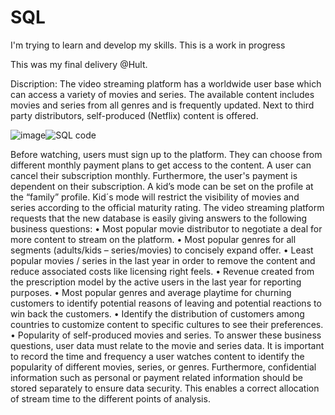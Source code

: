 # SQL
I'm trying to learn and develop my skills. This is a work in progress

This was my final delivery @Hult. 

Discription: 
The video streaming platform has a worldwide user base which can access a variety of movies and series. The available content includes movies and series from all genres and is frequently updated. Next to third party distributors, self-produced (Netflix) content is offered. 

![image]()![SQL code](https://user-images.githubusercontent.com/75276371/127507887-dce15d24-b532-4199-a24c-d31f988523a0.png)

Before watching, users must sign up to the platform. They can choose from different monthly payment plans to get access to the content. A user can cancel their subscription monthly. Furthermore, the user's payment is dependent on their subscription. A kid’s mode can be set on the profile at the “family” profile. Kid´s mode will restrict the visibility of movies and series according to the official maturity rating. 
The video streaming platform requests that the new database is easily giving answers to the following business questions:
•	Most popular movie distributor to negotiate a deal for more content to stream on the platform.
•	Most popular genres for all segments (adults/kids – series/movies) to concisely expand offer.
•	Least popular movies / series in the last year in order to remove the content and reduce associated costs like licensing right feels.
•	Revenue created from the prescription model by the active users in the last year for reporting purposes. 
•	Most popular genres and average playtime for churning customers to identify potential reasons of leaving and potential reactions to win back the customers.
•	Identify the distribution of customers among countries to customize content to specific cultures to see their preferences.
•	Popularity of self-produced movies and series.
To answer these business questions, user data must relate to the movie and series data. It is important to record the time and frequency a user watches content to identify the popularity of different movies, series, or genres. Furthermore, confidential information such as personal or payment related information should be stored separately to ensure data security. This enables a correct allocation of stream time to the different points of analysis. 

